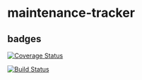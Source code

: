 # maintenance-tracker

## badges

[![Coverage Status](https://coveralls.io/repos/github/3Nakajugo/maintenance-tracker/badge.svg?branch=master)](https://coveralls.io/github/3Nakajugo/maintenance-tracker?branch=master)

[![Build Status](https://travis-ci.org/fodongkara/maintenance-tracker.svg?branch=develop)](https://travis-ci.org/fodongkara/maintenance-tracker)